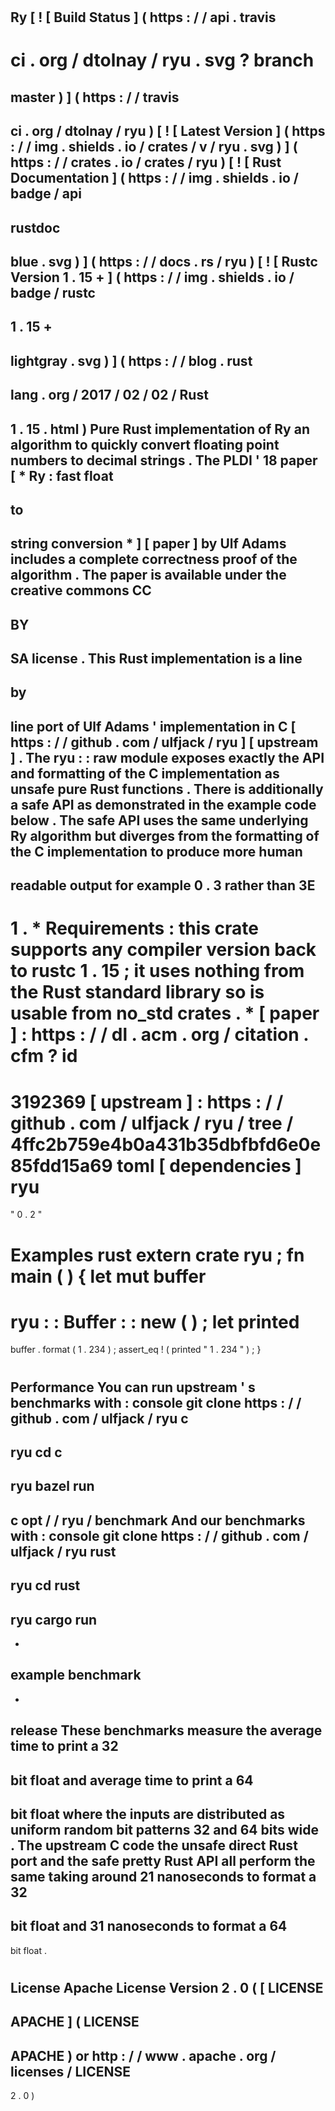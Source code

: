 #
Ry
[
!
[
Build
Status
]
(
https
:
/
/
api
.
travis
-
ci
.
org
/
dtolnay
/
ryu
.
svg
?
branch
=
master
)
]
(
https
:
/
/
travis
-
ci
.
org
/
dtolnay
/
ryu
)
[
!
[
Latest
Version
]
(
https
:
/
/
img
.
shields
.
io
/
crates
/
v
/
ryu
.
svg
)
]
(
https
:
/
/
crates
.
io
/
crates
/
ryu
)
[
!
[
Rust
Documentation
]
(
https
:
/
/
img
.
shields
.
io
/
badge
/
api
-
rustdoc
-
blue
.
svg
)
]
(
https
:
/
/
docs
.
rs
/
ryu
)
[
!
[
Rustc
Version
1
.
15
+
]
(
https
:
/
/
img
.
shields
.
io
/
badge
/
rustc
-
1
.
15
+
-
lightgray
.
svg
)
]
(
https
:
/
/
blog
.
rust
-
lang
.
org
/
2017
/
02
/
02
/
Rust
-
1
.
15
.
html
)
Pure
Rust
implementation
of
Ry
an
algorithm
to
quickly
convert
floating
point
numbers
to
decimal
strings
.
The
PLDI
'
18
paper
[
*
Ry
:
fast
float
-
to
-
string
conversion
*
]
[
paper
]
by
Ulf
Adams
includes
a
complete
correctness
proof
of
the
algorithm
.
The
paper
is
available
under
the
creative
commons
CC
-
BY
-
SA
license
.
This
Rust
implementation
is
a
line
-
by
-
line
port
of
Ulf
Adams
'
implementation
in
C
[
https
:
/
/
github
.
com
/
ulfjack
/
ryu
]
[
upstream
]
.
The
ryu
:
:
raw
module
exposes
exactly
the
API
and
formatting
of
the
C
implementation
as
unsafe
pure
Rust
functions
.
There
is
additionally
a
safe
API
as
demonstrated
in
the
example
code
below
.
The
safe
API
uses
the
same
underlying
Ry
algorithm
but
diverges
from
the
formatting
of
the
C
implementation
to
produce
more
human
-
readable
output
for
example
0
.
3
rather
than
3E
-
1
.
*
Requirements
:
this
crate
supports
any
compiler
version
back
to
rustc
1
.
15
;
it
uses
nothing
from
the
Rust
standard
library
so
is
usable
from
no_std
crates
.
*
[
paper
]
:
https
:
/
/
dl
.
acm
.
org
/
citation
.
cfm
?
id
=
3192369
[
upstream
]
:
https
:
/
/
github
.
com
/
ulfjack
/
ryu
/
tree
/
4ffc2b759e4b0a431b35dbfbfd6e0e85fdd15a69
toml
[
dependencies
]
ryu
=
"
0
.
2
"
#
#
Examples
rust
extern
crate
ryu
;
fn
main
(
)
{
let
mut
buffer
=
ryu
:
:
Buffer
:
:
new
(
)
;
let
printed
=
buffer
.
format
(
1
.
234
)
;
assert_eq
!
(
printed
"
1
.
234
"
)
;
}
#
#
Performance
You
can
run
upstream
'
s
benchmarks
with
:
console
git
clone
https
:
/
/
github
.
com
/
ulfjack
/
ryu
c
-
ryu
cd
c
-
ryu
bazel
run
-
c
opt
/
/
ryu
/
benchmark
And
our
benchmarks
with
:
console
git
clone
https
:
/
/
github
.
com
/
ulfjack
/
ryu
rust
-
ryu
cd
rust
-
ryu
cargo
run
-
-
example
benchmark
-
-
release
These
benchmarks
measure
the
average
time
to
print
a
32
-
bit
float
and
average
time
to
print
a
64
-
bit
float
where
the
inputs
are
distributed
as
uniform
random
bit
patterns
32
and
64
bits
wide
.
The
upstream
C
code
the
unsafe
direct
Rust
port
and
the
safe
pretty
Rust
API
all
perform
the
same
taking
around
21
nanoseconds
to
format
a
32
-
bit
float
and
31
nanoseconds
to
format
a
64
-
bit
float
.
#
#
License
Apache
License
Version
2
.
0
(
[
LICENSE
-
APACHE
]
(
LICENSE
-
APACHE
)
or
http
:
/
/
www
.
apache
.
org
/
licenses
/
LICENSE
-
2
.
0
)
